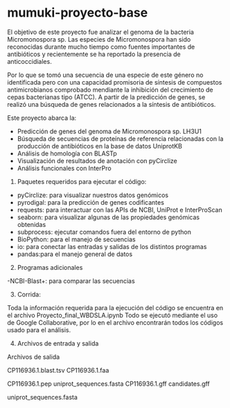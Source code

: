 # mumuki-proyecto-base

El objetivo de este proyecto fue analizar el genoma de la bacteria Micromonospora sp.
Las especies de Micromonospora han sido reconocidas durante mucho tiempo como fuentes importantes de antibióticos y recientemente se ha reportado la presencia de anticoccidiales.

Por lo que se tomó una secuencia de una especie de este género no identificada pero con una capacidad promisoria de síntesis de compuestos antimicrobianos comprobado mendiante la inhibición del crecimiento de cepas bacterianas tipo (ATCC).
A partir de la predicción de genes, se realizó una búsqueda de genes relacionados a la síntesis de antibióticos.

Este proyecto abarca la:

- Predicción de genes del genoma de Micromonospora sp. LH3U1
- Búsqueda de secuencias de proteínas de referencia relacionadas con la producción de antibióticos en la base de datos UniprotKB
- Análisis de homología con BLASTp
- Visualización de resultados de anotación con pyCirclize
- Análisis funcionales con InterPro


1. Paquetes requeridos para ejecutar el código:

- pyCirclize: para visualizar nuestros datos genómicos
- pyrodigal: para la predicción de genes codificantes
- requests: para interactuar con las APIs de NCBI, UniProt e InterProScan
- seaborn: para visualizar algunas de las propiedades genómicas obtenidas
- subprocess: ejecutar comandos fuera del entorno de python
- BioPython: para el manejo de secuencias
- io: para conectar las entradas y salidas de los distintos programas
- pandas:para el manejo general de datos

2. Programas adicionales

-NCBI-Blast+: para comparar las secuencias


3. Corrida:

Toda la información requerida para la ejecución del código se encuentra en el archivo Proyecto_final_WBDSLA.ipynb 
Todo se ejecutó mediante el uso de Google Collaborative, por lo en el archivo encontrarán todos los códigos usado para el análisis.

4. Archivos de entrada y salida

Archivos de salida

CP116936.1.blast.tsv
CP116936.1.faa

CP116936.1.pep
uniprot_sequences.fasta
CP116936.1.gff
candidates.gff

uniprot_sequences.fasta


